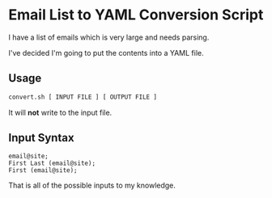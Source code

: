 # Email List to YAML Conversion Script

I have a list of emails which is very large and needs parsing. 

I've decided I'm going to put the contents into a YAML file.

## Usage

```Bash
convert.sh [ INPUT FILE ] [ OUTPUT FILE ]
```

It will **not** write to the input file. 

## Input Syntax

```
email@site;
First Last (email@site);
First (email@site);
```

That is all of the possible inputs to my knowledge. 

